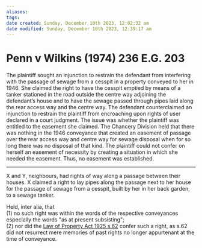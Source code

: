 ```yaml
---
aliases: 
tags: 
date created: Sunday, December 10th 2023, 12:02:32 am
date modified: Sunday, December 10th 2023, 12:39:17 am
---
```


# Penn v Wilkins (1974) 236 E.G. 203

The plaintiff sought an injunction to restrain the defendant from interfering with the passage of sewage from a cesspit in a property conveyed to her in 1946. She claimed the right to have the cesspit emptied by means of a tanker stationed in the road outside the centre way adjoining the defendant’s house and to have the sewage passed through pipes laid along the rear access way and the centre way. The defendant counterclaimed an injunction to restrain the plaintiff from encroaching upon rights of user declared in a court judgment. The issue was whether the plaintiff was entitled to the easement she claimed. The Chancery Division held that there was nothing in the 1946 conveyance that created an easement of passage over the rear access way and centre way for sewage disposal when for so long there was no disposal of that kind. The plaintiff could not confer on herself an easement of necessity by creating a situation in which she needed the easement. Thus, no easement was established.

---

X and Y, neighbours, had rights of way along a passage between their houses. X claimed a right to lay pipes along the passage next to her house for the passage of sewage from a cesspit, built by her in her back garden, to a sewage tanker.

Held, inter alia, that  
(1) no such right was within the words of the respective conveyances especially the words "as at present subsisting";  
(2) nor did the [Law of Property Act 1925 s.62](https://uk.westlaw.com/Document/I38E0B640E44811DA8D70A0E70A78ED65/View/FullText.html?originationContext=document&transitionType=DocumentItem&ppcid=b3bc0179989e4b24b992f37634bc3c9e&contextData=(sc.Search)) confer such a right, as s.62 did not resurrect mere memories of past rights no longer appurtenant at the time of conveyance.
